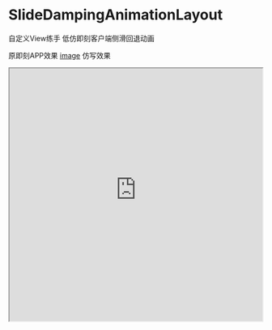 # SlideDampingAnimationLayout
自定义View练手 低仿即刻客户端侧滑回退动画

原即刻APP效果
[image](http://p3z4bc5an.bkt.clouddn.com/jike_demo_gif.gif)
仿写效果
<iframe height="500" width="500" src="http://p3z4bc5an.bkt.clouddn.com/demo_gif.gif">
